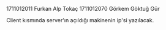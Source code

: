 1711012011 Furkan Alp Tokaç
1711012070 Görkem Göktuğ Gür

Client kısmında server'ın açıldığı makinenin ip'si yazılacak.
